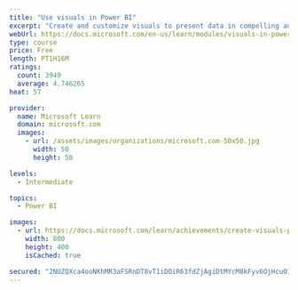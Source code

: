 ```yaml
---
title: "Use visuals in Power BI"
excerpt: "Create and customize visuals to present data in compelling and insightful ways."
webUrl: https://docs.microsoft.com/en-us/learn/modules/visuals-in-power-bi/
type: course
price: Free
length: PT1H16M
ratings:
  count: 3949
  average: 4.746265
heat: 57

provider:
  name: Microsoft Learn
  domain: microsoft.com
  images:
    - url: /assets/images/organizations/microsoft.com-50x50.jpg
      width: 50
      height: 50

levels:
  - Intermediate

topics:
  - Power BI

images:
  - url: https://docs.microsoft.com/learn/achievements/create-visuals-power-bi-desktop-social.png
    width: 800
    height: 400
    isCached: true

secured: "2NUZQXca4ooNKhMR3aFSRnDT8vT1iDOiR63fdZjAgiDtMYcM8kFyv6OjHcuOIfTJC2ZCrAO6VyYwxrlyET84lfOwIyYl/H13uG9n2PLVr6WYBPe56wbbbhHxP1a4LJp+C9nKdgg1d5JR0NAoatiknJclEOgljBoDE/zdLxq0XNVCWSG4kADN4y4LAOaqa4x4wrMphiSsts5qaVvHpsQaKoJ9pVRh2Gcbhd1cSzw/uwSOfNsvxv+GiBxbxu733VsIs3fJYgisr/moQlbhbH8K2NL00lPYak/leuZ8fxLFsL5I81+ue1a7iYPHQM6hwiTQ2Q+oW6ge9L71ghfzRS9bPzvwk/hlWxdwV3GrKHylvlGSUane56AqcS+gq773z9++6hG+gJa9DnkDSymExyvvaEISD8LLbMZxHa0XCAjaMpM=;Ldrk3sZrC3E70xbqtg6lIQ=="
---
```


